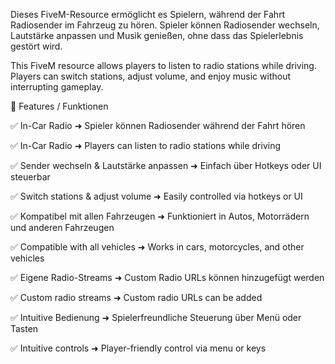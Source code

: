 Dieses FiveM-Resource ermöglicht es Spielern, während der Fahrt Radiosender im Fahrzeug zu hören. Spieler können Radiosender wechseln, Lautstärke anpassen und Musik genießen, ohne dass das Spielerlebnis gestört wird.

This FiveM resource allows players to listen to radio stations while driving. Players can switch stations, adjust volume, and enjoy music without interrupting gameplay.



🔧 Features / Funktionen

✅ In-Car Radio ➜ Spieler können Radiosender während der Fahrt hören

✅ In-Car Radio ➜ Players can listen to radio stations while driving



✅ Sender wechseln \& Lautstärke anpassen ➜ Einfach über Hotkeys oder UI steuerbar

✅ Switch stations \& adjust volume ➜ Easily controlled via hotkeys or UI



✅ Kompatibel mit allen Fahrzeugen ➜ Funktioniert in Autos, Motorrädern und anderen Fahrzeugen

✅ Compatible with all vehicles ➜ Works in cars, motorcycles, and other vehicles



✅ Eigene Radio-Streams ➜ Custom Radio URLs können hinzugefügt werden

✅ Custom radio streams ➜ Custom radio URLs can be added



✅ Intuitive Bedienung ➜ Spielerfreundliche Steuerung über Menü oder Tasten

✅ Intuitive controls ➜ Player-friendly control via menu or keys

